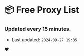 # :package: Free Proxy List
### Updated every 15 minutes.

- Last updated: `2024-09-27 19:35`

:heart:
